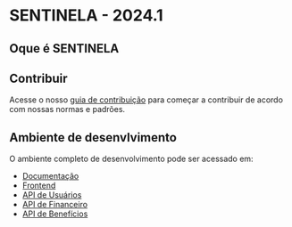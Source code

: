# SENTINELA - 2024.1

## Oque é SENTINELA

## Contribuir
Acesse o nosso [guia de contribuição](docs/guia-de-contribuição.md) para começar a contribuir de acordo com nossas normas e padrões.

## Ambiente de desenvlvimento
O ambiente completo de desenvolvimento pode ser acessado em:

- [Documentação](https://github.com/fga-eps-mds/2024.1-SENTINELA-DOC)
- [Frontend](https://github.com/fga-eps-mds/2024.1-SENTINELA-FRONT)
- [API de Usuários](https://github.com/fga-eps-mds/2024.1-SENTINELA-BACKUSUARIOSEND-USUARIOS)
- [API de Financeiro](https://github.com/fga-eps-mds/2024.1-SENTINELA-BACKEND-FINANCEIRO)
- [API de Benefícios](https://github.com/fga-eps-mds/2024.1-SENTINELA-BACKEND-BENEFICIOS)